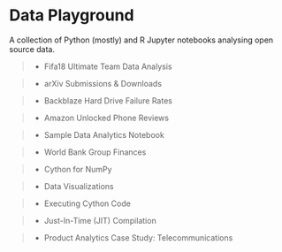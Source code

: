 # Data Playground

A collection of Python (mostly) and R Jupyter notebooks analysing open source data.

>- Fifa18 Ultimate Team Data Analysis

>- arXiv Submissions & Downloads

>- Backblaze Hard Drive Failure Rates

>- Amazon Unlocked Phone Reviews

>- Sample Data Analytics Notebook

>- World Bank Group Finances

>- Cython for NumPy

>- Data Visualizations

>- Executing Cython Code

>- Just-In-Time (JIT) Compilation

>- Product Analytics Case Study: Telecommunications
